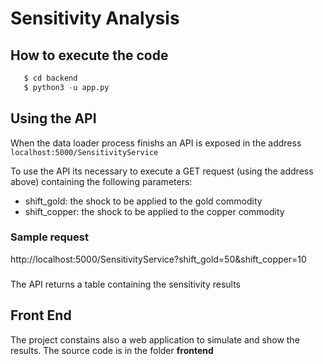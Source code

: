 # Sensitivity Analysis

## How to execute the code


```python
   $ cd backend 
   $ python3 -u app.py 
```
 

## Using the API

When the data loader process finishs an API is exposed in the address ``localhost:5000/SensitivityService``

To use the API its necessary to execute a GET request (using the address above) containing the following parameters:
- shift_gold: the shock to be applied to the gold commodity
- shift_copper: the shock to be applied to the copper commodity

### Sample request
http://localhost:5000/SensitivityService?shift_gold=50&shift_copper=10

###  

The API returns a table containing the sensitivity results

## Front End
The project constains also a web application to simulate and show the results.
The source code is in the folder **frontend**
